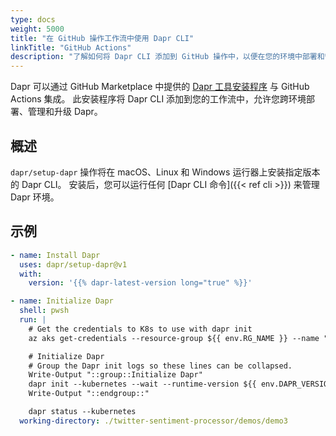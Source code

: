 ```yaml
---
type: docs
weight: 5000
title: "在 GitHub 操作工作流中使用 Dapr CLI"
linkTitle: "GitHub Actions"
description: "了解如何将 Dapr CLI 添加到 GitHub 操作中，以便在您的环境中部署和管理 Dapr。"
---
```


Dapr 可以通过 GitHub Marketplace 中提供的 [Dapr 工具安装程序](https://github.com/marketplace/actions/dapr-tool-installer) 与 GitHub Actions 集成。 此安装程序将 Dapr CLI 添加到您的工作流中，允许您跨环境部署、管理和升级 Dapr。

## 概述

`dapr/setup-dapr` 操作将在 macOS、Linux 和 Windows 运行器上安装指定版本的 Dapr CLI。 安装后，您可以运行任何 [Dapr CLI 命令]({{< ref cli >}}) 来管理 Dapr 环境。

## 示例

```yaml
- name: Install Dapr
  uses: dapr/setup-dapr@v1
  with:
    version: '{{% dapr-latest-version long="true" %}}'

- name: Initialize Dapr
  shell: pwsh
  run: |
    # Get the credentials to K8s to use with dapr init
    az aks get-credentials --resource-group ${{ env.RG_NAME }} --name "${{ steps.azure-deployment.outputs.aksName }}"

    # Initialize Dapr    
    # Group the Dapr init logs so these lines can be collapsed.
    Write-Output "::group::Initialize Dapr"
    dapr init --kubernetes --wait --runtime-version ${{ env.DAPR_VERSION }}
    Write-Output "::endgroup::"

    dapr status --kubernetes
  working-directory: ./twitter-sentiment-processor/demos/demo3
```